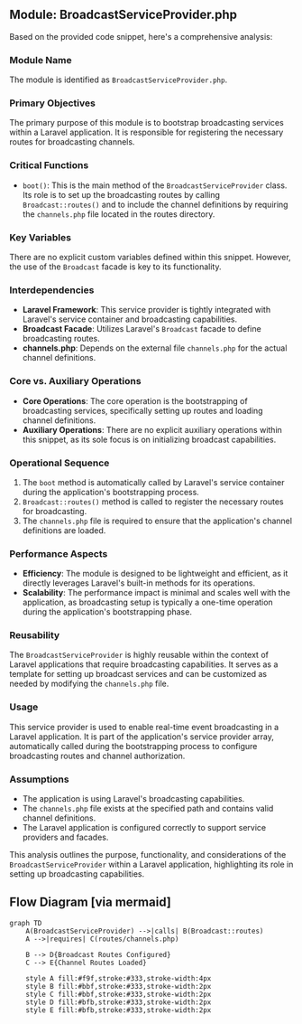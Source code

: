 ## Module: BroadcastServiceProvider.php
Based on the provided code snippet, here's a comprehensive analysis:

### Module Name
The module is identified as `BroadcastServiceProvider.php`.

### Primary Objectives
The primary purpose of this module is to bootstrap broadcasting services within a Laravel application. It is responsible for registering the necessary routes for broadcasting channels.

### Critical Functions
- `boot()`: This is the main method of the `BroadcastServiceProvider` class. Its role is to set up the broadcasting routes by calling `Broadcast::routes()` and to include the channel definitions by requiring the `channels.php` file located in the routes directory.

### Key Variables
There are no explicit custom variables defined within this snippet. However, the use of the `Broadcast` facade is key to its functionality.

### Interdependencies
- **Laravel Framework**: This service provider is tightly integrated with Laravel's service container and broadcasting capabilities.
- **Broadcast Facade**: Utilizes Laravel's `Broadcast` facade to define broadcasting routes.
- **channels.php**: Depends on the external file `channels.php` for the actual channel definitions.

### Core vs. Auxiliary Operations
- **Core Operations**: The core operation is the bootstrapping of broadcasting services, specifically setting up routes and loading channel definitions.
- **Auxiliary Operations**: There are no explicit auxiliary operations within this snippet, as its sole focus is on initializing broadcast capabilities.

### Operational Sequence
1. The `boot` method is automatically called by Laravel's service container during the application's bootstrapping process.
2. `Broadcast::routes()` method is called to register the necessary routes for broadcasting.
3. The `channels.php` file is required to ensure that the application's channel definitions are loaded.

### Performance Aspects
- **Efficiency**: The module is designed to be lightweight and efficient, as it directly leverages Laravel's built-in methods for its operations.
- **Scalability**: The performance impact is minimal and scales well with the application, as broadcasting setup is typically a one-time operation during the application's bootstrapping phase.

### Reusability
The `BroadcastServiceProvider` is highly reusable within the context of Laravel applications that require broadcasting capabilities. It serves as a template for setting up broadcast services and can be customized as needed by modifying the `channels.php` file.

### Usage
This service provider is used to enable real-time event broadcasting in a Laravel application. It is part of the application's service provider array, automatically called during the bootstrapping process to configure broadcasting routes and channel authorization.

### Assumptions
- The application is using Laravel's broadcasting capabilities.
- The `channels.php` file exists at the specified path and contains valid channel definitions.
- The Laravel application is configured correctly to support service providers and facades.

This analysis outlines the purpose, functionality, and considerations of the `BroadcastServiceProvider` within a Laravel application, highlighting its role in setting up broadcasting capabilities.
## Flow Diagram [via mermaid]
```mermaid
graph TD
    A(BroadcastServiceProvider) -->|calls| B(Broadcast::routes)
    A -->|requires| C(routes/channels.php)
    
    B --> D{Broadcast Routes Configured}
    C --> E{Channel Routes Loaded}

    style A fill:#f9f,stroke:#333,stroke-width:4px
    style B fill:#bbf,stroke:#333,stroke-width:2px
    style C fill:#bbf,stroke:#333,stroke-width:2px
    style D fill:#bfb,stroke:#333,stroke-width:2px
    style E fill:#bfb,stroke:#333,stroke-width:2px
```
